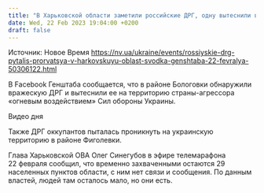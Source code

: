 ```yaml
---
title: "В Харьковской области заметили российские ДРГ, одну вытеснили в Россию — Генштаб"
date: Wed, 22 Feb 2023 19:04:00 +0200
draft: false
---
```

Источник: Новое Время https://nv.ua/ukraine/events/rossiyskie-drg-pytalis-prorvatsya-v-harkovskuyu-oblast-svodka-genshtaba-22-fevralya-50306122.html


В Facebook Генштаба сообщается, что в районе Бологовки обнаружили вражескую ДРГ и вытеснили ее на территорию страны-агрессора «огневым воздействием» Сил обороны Украины.

  Видео дня   

Также ДРГ оккупантов пыталась проникнуть на украинскую территорию в районе Фиголевки.

Глава Харьковской ОВА Олег Синегубов в эфире телемарафона 22 февраля сообщил, что временно захваченными остаются 29 населенных пунктов области, с ним нет связи и сообщения. По данным властей, людей там осталось мало, но они есть.
